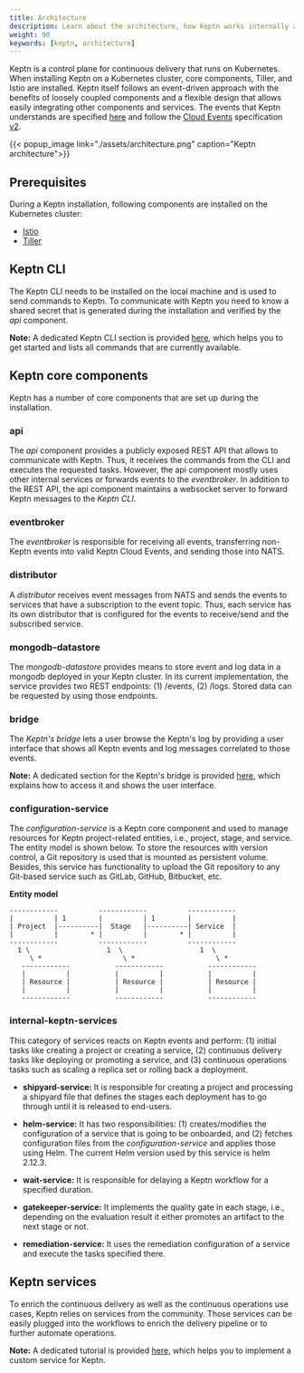 ```yaml
---
title: Architecture
description: Learn about the architecture, how Keptn works internally and can be extended.
weight: 90
keywords: [keptn, architecture]
---
```


Keptn is a control plane for continuous delivery that runs on Kubernetes. When installing Keptn on a Kubernetes cluster, core components, Tiller, and Istio are installed. Keptn itself follows an event-driven approach with the benefits of loosely coupled components and a flexible design that allows easily integrating other components and services. The events that Keptn understands are specified [here](https://github.com/keptn/spec/blob/0.1.1/cloudevents.md) and follow the [Cloud Events](https://cloudevents.io/) specification [v2](https://github.com/cloudevents/spec/tree/v0.2).

{{< popup_image link="./assets/architecture.png" caption="Keptn architecture">}}

## Prerequisites

During a Keptn installation, following components are installed on the Kubernetes cluster:

- [Istio](https://istio.io)  
- [Tiller](https://helm.sh/) 

## Keptn CLI
The Keptn CLI needs to be installed on the local machine and is used to send commands to Keptn. To communicate with Keptn you need to know a shared secret that is generated during the installation and verified by the *api* component.

**Note:** A dedicated Keptn CLI section is provided [here](../../reference/cli/), which helps you to get started and lists all commands that are currently available.

## Keptn core components 

Keptn has a number of core components that are set up during the installation.

### api

The *api* component provides a publicly exposed REST API that allows to communicate with Keptn. Thus, it receives the commands from the CLI and executes the requested tasks. However, the api component mostly uses other internal services or forwards events to the *eventbroker*. In addition to the REST API, the api component maintains a websocket server to forward Keptn messages to the *Keptn CLI*.

### eventbroker

The *eventbroker* is responsible for receiving all events, transferring non-Keptn events into valid Keptn Cloud Events, and sending those into NATS.

### distributor

A *distributor* receives event messages from NATS and sends the events to services that have a subscription to the event topic. Thus, each service has its own distributor that is configured for the events to receive/send and the subscribed service.

### mongodb-datastore

The *mongodb-datastore* provides means to store event and log data in a mongodb deployed in your Keptn cluster. In its current implementation, the service provides two REST endpoints: (1) /events, (2) /logs. Stored data can be requested by using those endpoints.

### bridge

The *Keptn's bridge* lets a user browse the Keptn's log by providing a user interface that shows all Keptn events and log messages correlated to those events.

**Note:** A dedicated section for the Keptn's bridge is provided [here](../../reference/keptnsbridge/), which explains how to access it and shows the user interface.

### configuration-service

The *configuration-service* is a Keptn core component and used to manage resources for Keptn project-related entities, i.e., project, stage, and service. The entity model is shown below. To store the resources with version control, a Git repository is used that is mounted as persistent volume. Besides, this service has functionality to upload the Git repository to any Git-based service such as GitLab, GitHub, Bitbucket, etc.

**Entity model**
```
------------          ------------          ------------
|          | 1        |          | 1        |          |
| Project  |----------|  Stage   |----------| Service  |
|          |        * |          |        * |          |
------------          ------------          ------------
  1 \                   1  \                   1  \
     \ *                    \ *                    \ *
   ------------           ------------           ------------ 
   |          |           |          |           |          | 
   | Resource |           | Resource |           | Resource |  
   |          |           |          |           |          |  
   ------------           ------------           ------------ 
```

### internal-keptn-services

This category of services reacts on Keptn events and perform: (1) initial tasks like creating a project or creating a service, (2) continuous delivery tasks like deploying or promoting a service, and (3) continuous operations tasks such as scaling a replica set or rolling back a deployment.

- **shipyard-service:** It is responsible for creating a project and processing a shipyard file that defines the stages each deployment has to go through until it is released to end-users.

- **helm-service:** It has two responsibilities: (1) creates/modifies the configuration of a service that is going to be onboarded, and (2) fetches configuration files from the *configuration-service* and applies those using Helm. The current Helm version used by this service is helm 2.12.3.

- **wait-service:** It is responsible for delaying a Keptn workflow for a specified duration. 

- **gatekeeper-service:** It implements the quality gate in each stage, i.e., depending on the evaluation result it either promotes an artifact to the next stage or not.

- **remediation-service:** It uses the remediation configuration of a service and execute the tasks specified there. 

## Keptn services

To enrich the continuous delivery as well as the continuous operations use cases, Keptn relies on services from the community. Those services can be easily plugged into the workflows to enrich the delivery pipeline or to further automate operations.

**Note:** A dedicated tutorial is provided [here](../../usecases/custom-service/), which helps you to implement a custom service for Keptn.